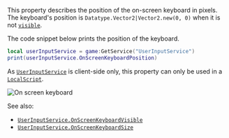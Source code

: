 This property describes the position of the on-screen keyboard in pixels.
The keyboard's position is `Datatype.Vector2|Vector2.new(0, 0)` when it is
not [`visible`](https://create.roblox.com/docs/reference/engine/classes/UserInputService#OnScreenKeyboardVisible).

The code snippet below prints the position of the keyboard.
```lua
local userInputService = game:GetService("UserInputService")
print(userInputService.OnScreenKeyboardPosition)
```

As [`UserInputService`](https://create.roblox.com/docs/reference/engine/classes/UserInputService) is client-side only, this property can only be
used in a [`LocalScript`](https://create.roblox.com/docs/reference/engine/classes/LocalScript).

![On screen keyboard](https://prod.docsiteassets.roblox.com/assets/legacy/ClientKeyboard.png)

See also:

- [`UserInputService.OnScreenKeyboardVisible`](https://create.roblox.com/docs/reference/engine/classes/UserInputService#OnScreenKeyboardVisible)
- [`UserInputService.OnScreenKeyboardSize`](https://create.roblox.com/docs/reference/engine/classes/UserInputService#OnScreenKeyboardSize)